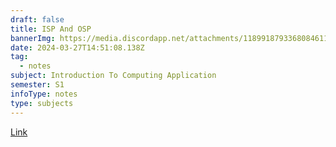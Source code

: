 ```yaml
---
draft: false
title: ISP And OSP
bannerImg: https://media.discordapp.net/attachments/1189918793368084611/1222558873282678915/collection-enclosures_1400x.png?ex=6616a7ad&is=660432ad&hm=b56ec097cdbf4e64c5941305bb99fe18978556a2c75636e0eb9b14c81958dcf7&=&format=webp&quality=lossless&width=550&height=214
date: 2024-03-27T14:51:08.138Z
tag:
  - notes
subject: Introduction To Computing Application
semester: S1
infoType: notes
type: subjects
---
```


<a href="https://docs.google.com/document/d/1FI6m1mpORw2i8Ox-kFWoej9DkcXu8zXg6_uEa8hOpaM/edit?usp=sharing">Link</a>
